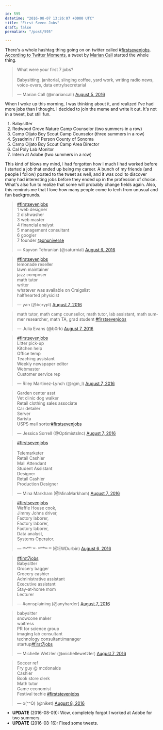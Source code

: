 ```yaml
---

id: 595
datetime: "2016-08-07 13:26:07 +0000 UTC"
title: "First Seven Jobs"
draft: false
permalink: "/post/595"

---
```


There's a whole hashtag thing going on on twitter called #[firstsevenjobs](https://twitter.com/search?q=%!f(MISSING)irstsevenjobs&src=tyah). [According to Twitter Moments](https://twitter.com/i/moments/762017894775390208), a tweet by [Marian Call](https://en.wikipedia.org/wiki/Marian_Call) started the whole thing.

<blockquote class="twitter-tweet" data-lang="en"><p lang="en" dir="ltr">What were your first 7 jobs? <br><br>Babysitting, janitorial, slinging coffee, yard work, writing radio news, voice-overs, data entry/secretarial</p>&mdash; Marian Call (@mariancall) <a href="https://twitter.com/mariancall/status/761366330511544320">August 5, 2016</a></blockquote>

When I woke up this morning, I was thinking about it, and realized I've had more jobs than I thought. I decided to join the meme and write it out. It's not in a tweet, but still fun.

 1. Babysitter
 2. Redwood Grove Nature Camp Counselor (two summers in a row)
 3. Camp Oljato Boy Scout Camp Counselor (three summers in a row)
 4. Sysadmin / IT Person County of Sonoma
 5. Camp Oljato Boy Scout Camp Area Director
 6. Cal Poly Lab Monitor
 7. Intern at Adobe (two summers in a row)

This kind of blows my mind, I had forgotten how I much I had worked before I started a job that ended up being my career. A bunch of my friends (and people I follow) posted to the tweet as well, and it was cool to discover many had interesting jobs before they ended up in the profession of choice. What's also fun to realize that some will probably change fields again. Also, this reminds me that I love how many people come to tech from unusual and fun backgrounds.

<blockquote class="twitter-tweet" data-lang="en"><p lang="en" dir="ltr"><a href="https://twitter.com/hashtag/firstsevenjobs?src=hash">#firstsevenjobs</a> <br>1 web designer<br>2 dishwasher<br>3 web master<br>4 financial analyst<br>5 management consultant<br>6 googler<br>7 founder <a href="https://twitter.com/onuniverse">@onuniverse</a></p>&mdash; Kayvon Tehranian (@saturnial) <a href="https://twitter.com/saturnial/status/762012857118683136">August 6, 2016</a></blockquote>

<blockquote class="twitter-tweet" data-lang="en"><p lang="en" dir="ltr"><a href="https://twitter.com/hashtag/firstsevenjobs?src=hash">#firstsevenjobs</a><br>lemonade reseller<br>lawn maintainer<br>jazz composer<br>math tutor<br>writer<br>whatever was available on Craigslist<br>halfhearted physicist</p>&mdash; yan (@bcrypt) <a href="https://twitter.com/bcrypt/status/762149553038503937">August 7, 2016</a></blockquote>

<blockquote class="twitter-tweet" data-lang="en"><p lang="en" dir="ltr">math tutor, math camp counsellor, math tutor, lab assistant, math summer researcher, math TA, grad student <a href="https://twitter.com/hashtag/firstsevenjobs?src=hash">#firstsevenjobs</a></p>&mdash; Julia Evans (@b0rk) <a href="https://twitter.com/b0rk/status/762136202778664961">August 7, 2016</a></blockquote>

<blockquote class="twitter-tweet" data-lang="en"><p lang="en" dir="ltr"><a href="https://twitter.com/hashtag/firstsevenjobs?src=hash">#firstsevenjobs</a> <br>Litter pick-up<br>Kitchen help<br>Office temp<br>Teaching assistant<br>Weekly newspaper editor<br>Webmaster<br>Customer service rep</p>&mdash; Riley Martinez-Lynch (@rgm_l) <a href="https://twitter.com/rgm_l/status/762100774876815360">August 7, 2016</a></blockquote>

<blockquote class="twitter-tweet" data-lang="en"><p lang="en" dir="ltr">Garden center asst<br>Vet clinic dog walker<br>Retail clothing sales associate<br>Car detailer<br>Server<br>Barista<br>USPS mail sorter<a href="https://twitter.com/hashtag/firstsevenjobs?src=hash">#firstsevenjobs</a></p>&mdash; Jessica Sorrell (@OptimistsInc) <a href="https://twitter.com/OptimistsInc/status/762094206743707648">August 7, 2016</a></blockquote>

<blockquote class="twitter-tweet" data-lang="en"><p lang="fr" dir="ltr"><a href="https://twitter.com/hashtag/firstsevenjobs?src=hash">#firstsevenjobs</a> <br><br>Telemarketer<br>Retail Cashier<br>Mall Attendant<br>Student Assistant<br>Designer<br>Retail Cashier<br>Production Designer</p>&mdash; Mina Markham (@MinaMarkham) <a href="https://twitter.com/MinaMarkham/status/762096657064423424">August 7, 2016</a></blockquote>

<blockquote class="twitter-tweet" data-lang="en"><p lang="en" dir="ltr"><a href="https://twitter.com/hashtag/firstsevenjobs?src=hash">#firstsevenjobs</a><br>Waffle House cook,<br>Jimmy Johns driver,<br>Factory laborer,<br>Factory laborer,<br>Factory laborer,<br>Data analyst,<br>Systems Operator.</p>&mdash; ᴱʳᶰᵉˢᵗ ᵂ⋅ ᴰᵘʳᵇᶦᶰ ᴵᴵᴵ (@EWDurbin) <a href="https://twitter.com/EWDurbin/status/762040030743371776">August 6, 2016</a></blockquote>

<blockquote class="twitter-tweet" data-lang="en"><p lang="en" dir="ltr"><a href="https://twitter.com/hashtag/first7jobs?src=hash">#first7jobs</a><br>Babysitter<br>Grocery bagger<br>Grocery cashier<br>Administrative assistant<br>Executive assistant<br>Stay-at-home mom<br>Lecturer</p>&mdash; #annsplaining (@anyharder) <a href="https://twitter.com/anyharder/status/762094470842097665">August 7, 2016</a></blockquote>

<blockquote class="twitter-tweet" data-lang="en"><p lang="en" dir="ltr">babysitter<br>snowcone maker<br>waitress<br>PR for science group<br>imaging lab consultant<br>technology consultant/manager<br>startup<a href="https://twitter.com/hashtag/first7jobs?src=hash">#first7jobs</a></p>&mdash; Michelle Wetzler (@michellewetzler) <a href="https://twitter.com/michellewetzler/status/762135611402616832">August 7, 2016</a></blockquote>

<blockquote class="twitter-tweet" data-lang="en"><p lang="en" dir="ltr">Soccer ref<br>Fry guy @ mcdonalds<br>Cashier <br>Book store clerk<br>Math tutor <br>Game economist <br>Festival techie <a href="https://twitter.com/hashtag/firststevenjobs?src=hash">#firststevenjobs</a></p>&mdash; o(^^Q) (@niket) <a href="https://twitter.com/niket/status/762523518323924992">August 8, 2016</a></blockquote>

<script async src="//platform.twitter.com/widgets.js" charset="utf-8"></script>

 - **UPDATE** (2016-08-09): Wow, completely forgot I worked at Adobe for two summers.
 - **UPDATE** (2016-08-16): Fixed some tweets.
